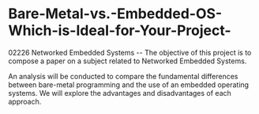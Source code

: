 # Bare-Metal-vs.-Embedded-OS-Which-is-Ideal-for-Your-Project-

02226 Networked Embedded Systems -- 
The objective of this project is to compose a paper on a subject related to Networked Embedded Systems.

An analysis will be conducted to compare the fundamental differences between bare-metal programming and the use of an embedded operating systems. We will explore the advantages and disadvantages of each approach.

